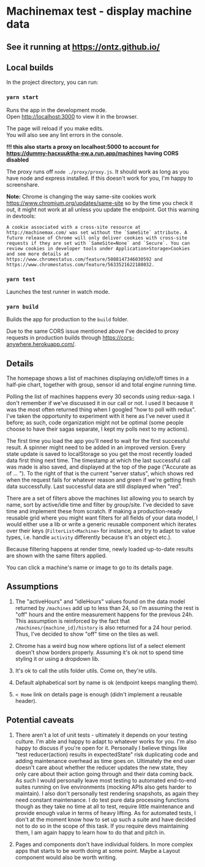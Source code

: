 # Machinemax test - display machine data

## See it running at https://ontz.github.io/

## Local builds

In the project directory, you can run:

### `yarn start`

Runs the app in the development mode.<br />
Open [http://localhost:3000](http://localhost:3000) to view it in the browser.

The page will reload if you make edits.<br />
You will also see any lint errors in the console.

**!!! this also starts a proxy on localhost:5000 to account for https://dummy-hacxuuktha-ew.a.run.app/machines having CORS disabled**

The proxy runs off `node ./proxy/proxy.js`. It should work as long as you have node and express installed. If this doesn't work for you, I'm happy to screenshare.

**Note:** Chrome is changing the way same-site cookies work https://www.chromium.org/updates/same-site so by the time you check it out, it might not work at all unless you update the endpoint. Got this warning in devtools:

```
A cookie associated with a cross-site resource at http://machinemax.com/ was set without the `SameSite` attribute. A future release of Chrome will only deliver cookies with cross-site requests if they are set with `SameSite=None` and `Secure`. You can review cookies in developer tools under Application>Storage>Cookies and see more details at https://www.chromestatus.com/feature/5088147346030592 and https://www.chromestatus.com/feature/5633521622188032.
```

### `yarn test`

Launches the test runner in watch mode.

### `yarn build`

Builds the app for production to the `build` folder.

Due to the same CORS issue mentioned above I've decided to proxy requests in production builds through https://cors-anywhere.herokuapp.com/.

## Details

The homepage shows a list of machines displaying on/idle/off times in a half-pie chart, together with group, sensor id and total engine running time.

Polling the list of machines happens every 30 seconds using redux-saga. I don't remember if we've discussed it in our call or not. I used it because it was the most often returned thing when I googled "how to poll with redux". I've taken the opportunity to experiment with it here as I've never used it before; as such, code organization might not be optimal (some people choose to have their sagas separate, I kept my polls next to my actions).

The first time you load the app you'll need to wait for the first successful result. A spinner might need to be added in an improved version. Every state update is saved to localStorage so you get the most recently loaded data first thing next time. The timestamp at which the last successful call was made is also saved, and displayed at the top of the page ("Accurate as of ... "). To the right of that is the current "server status", which shows red when the request fails for whatever reason and green if we're getting fresh data successfully. Last successful data are still displayed when "red".

There are a set of filters above the machines list allowing you to search by name, sort by active/idle time and filter by group/site. I've decided to save time and implement these from scratch. If making a production-ready reusable grid where you might want filters for all fields of your data model, I would either use a lib or write a generic reusable component which iterates over their keys (`FilterList<Machine>` for instance, and try to adapt to value types, i.e. handle `activity` differently because it's an object etc.).

Because filtering happens at render time, newly loaded up-to-date results are shown with the same filters applied.

You can click a machine's name or image to go to its details page.

## Assumptions

1. The "activeHours" and "idleHours" values found on the data model returned by `/machines` add up to less than 24, so I'm assuming the rest is "off" hours and the entire measurement happens for the previous 24h. This assumption is reinforced by the fact that `/machines/{machine_id}/history` is also returned for a 24 hour period. Thus, I've decided to show "off" time on the tiles as well.

2. Chrome has a weird bug now where options list of a select element doesn't show borders properly. Assuming it's ok not to spend time styling it or using a dropdown lib.

3. It's ok to call the utils folder utils. Come on, they're utils.

4. Default alphabetical sort by name is ok (endpoint keeps mangling them).

5. `< Home` link on details page is enough (didn't implement a reusable header).

## Potential caveats

1. There aren't a lot of unit tests - ultimately it depends on your testing culture. I'm able and happy to adapt to whatever works for you. I'm also happy to discuss if you're open for it. Personally I believe things like "test reducer(action) results in expectedState" risk duplicating code and adding maintenance overhead as time goes on. Ultimately the end user doesn't care about whether the reducer updates the new state, they only care about their action going through and their data coming back. As such I would personally leave most testing to automated end-to-end suites running on live environments (mocking APIs also gets harder to maintain). I also don't personally test rendering snapshots, as again they need constant maintenance. I do test pure data processing functions though as they take no time at all to test, require little maintenance and provide enough value in terms of heavy lifting. As for automated tests, I don't at the moment know how to set up such a suite and have decided not to do so in the scope of this task. If you require devs maintaining them, I am again happy to learn how to do that and pitch in.

2. Pages and components don't have individual folders. In more complex apps that starts to be worth doing at some point. Maybe a Layout component would also be worth writing.